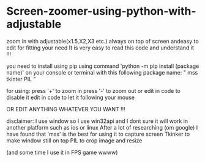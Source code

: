 # Screen-zoomer-using-python-with-adjustable
zoom in with adjustable(x1.5,X2,X3 etc.) always on top of screen andeasy to edit for fitting your need
It is very easy to read this code and understand it !!!

you need to install using pip using command 'python -m pip install (package name)' on your console or terminal with this following package name:
"
mss
tkinter
PIL
"

for using:
press '+' to zoom in
press '-' to zoom out
or edit in code to disable it
edit in code to let it following your mouse

OR EDIT ANYTHING WHATEVER YOU WANT !!!


disclaimer:
I use window so I use win32api and I dont sure it will work in another platform such as ios or linux
After a lot of researching (om google) I have found that 'mss' is the best for using it to capture screen
Tkinker to make window still on top
PIL to crop image and resize

(and some time I use it in FPS game wwww)
